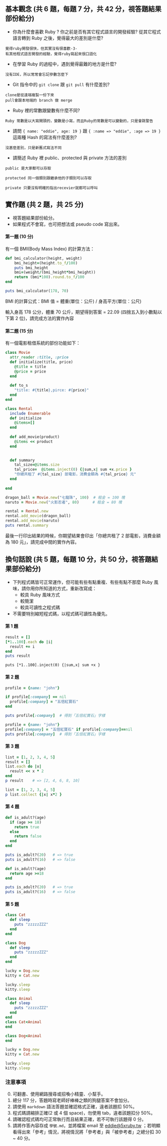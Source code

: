 ## 基本觀念 (共 6 題，每題 7 分，共 42 分，視答題結果部份給分)

* 你為什麼會喜歡 Ruby ? 你之前是否有其它程式語言的開發經驗? 從其它程式語言轉到 Ruby 之後，覺得最大的差別是什麼?
```
覺得ruby開發很快，但其實沒有很喜歡-3-
有其他程式語言開發的經驗，覺得ruby寫起來很口語化
```
* 在學習 Ruby 的過程中，遇到覺得最難的地方是什麼?
```
沒有IDE，所以常常會忘記參數怎麼下
```
* Git 指令中的 `git clone` 跟 `git pull` 有什麼差別?
```
clone是從遠端複製一份下來
pull會跟本地端的 branch 做 merge
```
* Ruby 裡的常數跟變數有什麼不同?
```
Ruby 常數是以大寫開頭的，變數是小寫，而且Ruby的常數是可以變動的，只是會跳警告
```
* 請問 `{ name: "eddie", age: 19 }` 跟 `{ :name => "eddie", :age => 19 }` 這兩種 Hash 的寫法有什麼差別?
```
沒甚麼差別，只是新舊式寫法不同
```

* 請簡述 Ruby 裡 public、protected 與 private 方法的差別
```
public 是大家都可以存取

protected 同一個類別跟繼承他的子類別可以存取

private 只要沒有明確的指出recevier就都可以呼叫
```
## 實作題 (共 2 題，共 25 分)

* 視答題結果部份給分。
* 如果程式不會寫，也可把想法或 pseudo code 寫出來。

#### 第一題 (10 分)

有一個 BMI(Body Mass Index) 的計算方法：

```ruby
def bmi_calculator(height, weight)
    bmi_height=(height.to_f/100)
    puts bmi_height
    bmi=(weight/(bmi_height*bmi_height))
    return (bmi*100).round.to_f/100
end

puts bmi_calculator(178, 70)
```

BMI 的計算公式：BMI 值 = 體重(單位：公斤) / 身高平方(單位：公尺)

輸入身高 178 公分，體重 70 公斤，期望得到答案 = 22.09 (四捨五入到小數點以下第 2 位)，請完成方法的實作內容

#### 第二題 (15 分)

有一個電影租借系統的部份功能如下：

```ruby
class Movie
  attr_reader :title, :price
  def initialize(title, price)
    @title = title
    @price = price
  end
  
  def to_s
    "title: #{title},pirce: #{price}"
  end
end

class Rental
  include Enumerable
  def initialize
    @items=[]
  end
  
  def add_movie(product)
    @items << product
  end

  
  def summary
    tal_size=@items.size
    tal_price=  @items.inject(0) {|sum,x| sum +x.price }
    "你總共租了 #{tal_size} 部電影，消費金額為 #{tal_price} 元"
  end
  
end

dragon_ball = Movie.new("七龍珠", 100)  # 租金 = 100 塊
naruto = Movie.new("火影忍者", 80)      # 租金 = 80 塊

rental = Rental.new
rental.add_movie(dragon_ball)
rental.add_movie(naruto)
puts rental.summary
```

最後一行印出結果的時候，你期望結果會印出「你總共租了 2 部電影，消費金額為 180 元」，請完成中間的實作內容。

## 換句話說 (共 5 題，每題 10 分，共 50 分，視答題結果部份給分)

* 下列程式碼皆可正常運作，但可能有些有點重複、有些有點不那麼 Ruby 風味，請你用你所知道的方式，重新改寫成：
  * 較具 Ruby 風味方式
  * 較簡潔
  * 較具可讀性之程式碼
* 不需要特別縮短程式碼，以程式碼可讀性為優先。

#### 第 1 題

```ruby
result = []
[*1..100].each do |i|
  result += i
end
puts result
```

```
puts [*1..100].inject(0) {|sum,x| sum +x }
```

#### 第 2 題

```ruby
profile = {name: "john"}

if profile[:company] == nil
  profile[:company] = "五倍紅寶石"
end

puts profile[:company]  # 得到「五倍紅寶石」字樣
```
```ruby
profile = {name: "john"}
profile[:company] = "五倍紅寶石" if profile[:company]==nil
puts profile[:company]  # 得到「五倍紅寶石」字樣
```


#### 第 3 題

```ruby
list = [1, 2, 3, 4, 5]
result = []
list.each do |x|
  result << x * 2
end
p result    # => [2, 4, 6, 8, 10]
```

```ruby
list = [1, 2, 3, 4, 5]
p list.collect {|x| x*2 }
```

#### 第 4 題

```ruby
def is_adult?(age)
  if (age >= 18)
    return true
  else
    return false
  end
end

puts is_adult?(20)   # => true
puts is_adult?(16)   # => false
```

```ruby
def is_adult?(age)
  return age >=18
end

puts is_adult?(20)   # => true
puts is_adult?(16)   # => false
```

#### 第 5 題

```ruby
class Cat
  def sleep
    puts "zzzzzZZZ"
  end
end

class Dog
  def sleep
    puts "zzzzzZZZ"
  end
end

lucky = Dog.new
kitty = Cat.new

lucky.sleep
kitty.sleep
```

```ruby
class Animal
  def sleep
    puts "zzzzzZZZ"
  end
end
class Cat<Animal
end

class Dog<Animal
end

lucky = Dog.new
kitty = Cat.new

lucky.sleep
kitty.sleep
```
### 注意事項

0. 可翻書、使用網路搜尋或招喚小精靈、小幫手。
1. 總分 117 分，答題時寫老師好棒棒之類的狗腿答案不會加分。
2. 請使用 `markdown` 語法答題並確認格式正確，違者該題扣 50%。
3. 程式碼請縮排正確(2 或 4 個 space)，勿使用 tab，違者該題扣分 50%。
4. 請確認程式碼均可正常執行而且結果正確，若不可執行該題得 0 分。
5. 請將作答內容存成 `學號.md`，並將檔案 email 至 eddie@5xruby.tw ；若明顯看得出來「參考」情況，將視情況將「參考者」與「被參考者」之總分扣 30 ~ 40 分。
